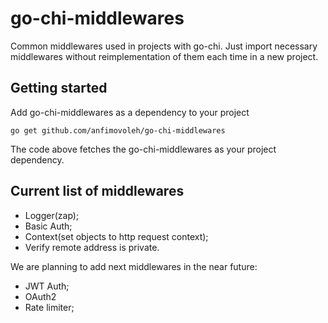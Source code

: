 # go-chi-middlewares
Common middlewares used in projects with go-chi. Just import necessary middlewares without reimplementation of them each time in a new project. 

## Getting started

Add go-chi-middlewares as a dependency to your project

```shell
go get github.com/anfimovoleh/go-chi-middlewares
```  
The code above fetches the go-chi-middlewares as your project dependency. 

## Current list of middlewares
* Logger(zap);
* Basic Auth;
* Context(set objects to http request context);
* Verify remote address is private.

We are planning to add next middlewares in the near future: 
* JWT Auth;
* OAuth2
* Rate limiter;